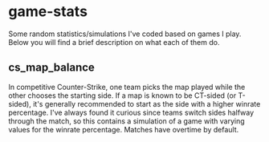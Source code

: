 # game-stats
Some random statistics/simulations I've coded based on games I play. Below you will find a brief description on what each of them do.

## cs_map_balance
In competitive Counter-Strike, one team picks the map played while the other chooses the starting side. If a map is known to be CT-sided (or T-sided), it's generally recommended to start as the side with a higher winrate percentage. I've always found it curious since teams switch sides halfway through the match, so this contains a simulation of a game with varying values for the winrate percentage. Matches have overtime by default.
